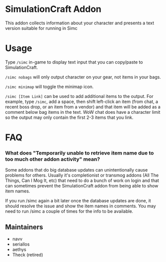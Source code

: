 SimulationCraft Addon
=====================

This addon collects information about your character and presents a text version suitable for running in Simc

Usage
=====

Type `/simc` in-game to display text input that you can copy/paste to SimulationCraft.

`/simc nobags` will only output character on your gear, not items in your bags.

`/simc minimap` will toggle the minimap icon.

`/simc [Item Link]` can be used to add additional items to the output. For example, type `/simc`, add a space, then
shift left-click an item (from chat, a recent boss drop, or an item from a vendor) and that item will be added as a
comment below bag items in the text. WoW chat does have a character limit so the output may only contain the first 2-3
items that you link.

FAQ
===

### What does "Temporarily unable to retrieve item name due to too much other addon activity" mean?

Some addons that do big database updates can unintentionally cause problems for others. Usually it's
completionist or transmog addons (All The Things, Can I Mog It, etc) that need to do a bunch of work
on login and that can sometimes prevent the SimulationCraft addon from being able to show item names.

If you run /simc again a bit later once the database updates are done, it should resolve the issue and show
the item names in comments. You may need to run /simc a couple of times for the info to be available.


Maintainers
-----------

* navv
* seriallos
* aethys
* Theck (retired)
